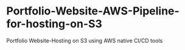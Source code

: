 # Portfolio-Website-AWS-Pipeline-for-hosting-on-S3
Portfolio Website-Hosting on S3 using AWS native CI/CD tools
